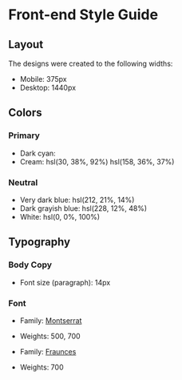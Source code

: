 # Front-end Style Guide

## Layout

The designs were created to the following widths:

- Mobile: 375px
- Desktop: 1440px

## Colors

### Primary

- Dark cyan: 
- Cream: hsl(30, 38%, 92%)
hsl(158, 36%, 37%)
### Neutral

- Very dark blue: hsl(212, 21%, 14%)
- Dark grayish blue: hsl(228, 12%, 48%)
- White: hsl(0, 0%, 100%)

## Typography

### Body Copy

- Font size (paragraph): 14px

### Font

- Family: [Montserrat](https://fonts.google.com/specimen/Montserrat)
- Weights: 500, 700

- Family: [Fraunces](https://fonts.google.com/specimen/Fraunces)
- Weights: 700
